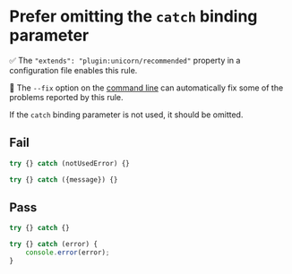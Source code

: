 # Prefer omitting the `catch` binding parameter

✅ The `"extends": "plugin:unicorn/recommended"` property in a configuration file enables this rule.

🔧 The `--fix` option on the [command line](https://eslint.org/docs/user-guide/command-line-interface#fixing-problems) can automatically fix some of the problems reported by this rule.

If the `catch` binding parameter is not used, it should be omitted.

## Fail

```js
try {} catch (notUsedError) {}
```

```js
try {} catch ({message}) {}
```

## Pass

```js
try {} catch {}
```

```js
try {} catch (error) {
	console.error(error);
}
```
